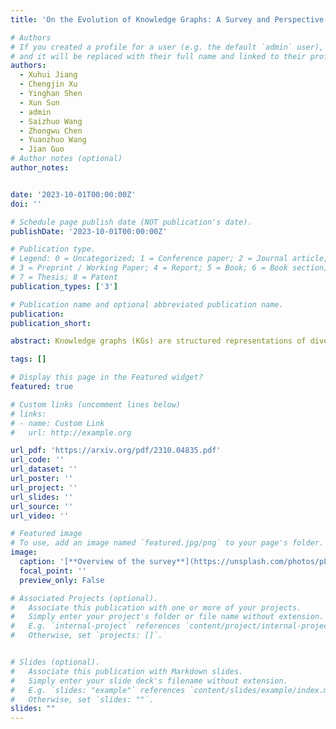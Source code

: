 ```yaml
---
title: 'On the Evolution of Knowledge Graphs: A Survey and Perspective'

# Authors
# If you created a profile for a user (e.g. the default `admin` user), write the username (folder name) here
# and it will be replaced with their full name and linked to their profile.
authors: 
  - Xuhui Jiang
  - Chengjin Xu
  - Yinghan Shen
  - Xun Sun
  - admin
  - Saizhuo Wang
  - Zhongwu Chen
  - Yuanzhuo Wang
  - Jian Guo
# Author notes (optional)
author_notes:


date: '2023-10-01T00:00:00Z'
doi: ''

# Schedule page publish date (NOT publication's date).
publishDate: '2023-10-01T00:00:00Z'

# Publication type.
# Legend: 0 = Uncategorized; 1 = Conference paper; 2 = Journal article;
# 3 = Preprint / Working Paper; 4 = Report; 5 = Book; 6 = Book section;
# 7 = Thesis; 8 = Patent
publication_types: ['3']

# Publication name and optional abbreviated publication name.
publication: 
publication_short: 

abstract: Knowledge graphs (KGs) are structured representations of diversified knowledge. They are widely used in various intelligent applications. In this article, we provide a comprehensive survey on the evolution of various types of knowledge graphs (i.e., static KGs, dynamic KGs, temporal KGs, and event KGs) and techniques for knowledge extraction and reasoning. Furthermore, we introduce the practical applications of different types of KGs, including a case study in financial analysis. Finally, we propose our perspective on the future directions of knowledge engineering, including the potential of combining the power of knowledge graphs and large language models (LLMs), and the evolution of knowledge extraction, reasoning, and representation.

tags: []

# Display this page in the Featured widget?
featured: true

# Custom links (uncomment lines below)
# links:
# - name: Custom Link
#   url: http://example.org

url_pdf: 'https://arxiv.org/pdf/2310.04835.pdf'
url_code: ''
url_dataset: ''
url_poster: ''
url_project: ''
url_slides: ''
url_source: ''
url_video: ''

# Featured image
# To use, add an image named `featured.jpg/png` to your page's folder.
image:
  caption: '[**Overview of the survey**](https://unsplash.com/photos/pLCdAaMFLTE)'
  focal_point: ''
  preview_only: False

# Associated Projects (optional).
#   Associate this publication with one or more of your projects.
#   Simply enter your project's folder or file name without extension.
#   E.g. `internal-project` references `content/project/internal-project/index.md`.
#   Otherwise, set `projects: []`.


# Slides (optional).
#   Associate this publication with Markdown slides.
#   Simply enter your slide deck's filename without extension.
#   E.g. `slides: "example"` references `content/slides/example/index.md`.
#   Otherwise, set `slides: ""`.
slides: ""
---
```


